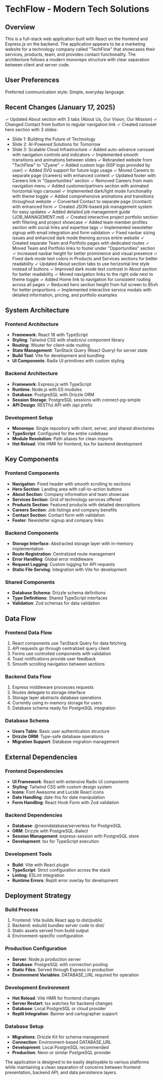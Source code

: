 # TechFlow - Modern Tech Solutions

## Overview

This is a full-stack web application built with React on the frontend and Express.js on the backend. The application appears to be a marketing website for a technology company called "TechFlow" that showcases their services, products, team, and provides contact functionality. The architecture follows a modern monorepo structure with clear separation between client and server code.

## User Preferences

Preferred communication style: Simple, everyday language.

## Recent Changes (January 17, 2025)

✓ Updated About section with 3 tabs (About Us, Our Vision, Our Mission)
✓ Changed Contact from button to regular navigation link
✓ Created carousel hero section with 3 slides:
  - Slide 1: Building the Future of Technology
  - Slide 2: AI-Powered Solutions for Tomorrow  
  - Slide 3: Scalable Cloud Infrastructure
✓ Added auto-advance carousel with navigation controls and indicators
✓ Implemented smooth transitions and animations between slides
✓ Rebranded website from "TechFlow" to "iZyane"
✓ Added custom logo (IISP logo provided by user)
✓ Added SVG support for future logo usage
✓ Moved Careers to separate page (/careers) with enhanced content
✓ Updated footer with Careers link in "Opportunities" section
✓ Removed Careers from main navigation menu
✓ Added customer/partners section with animated horizontal logo carousel
✓ Implemented dark/light mode functionality with theme toggle
✓ Added comprehensive animations and transitions throughout website
✓ Converted Contact to separate page (/contact) with enhanced form
✓ Created JSON-based job management system for easy updates
✓ Added detailed job management guide (JOB_MANAGEMENT.md)
✓ Created interactive project portfolio section with filtering and project showcase
✓ Added team member profiles section with social links and expertise tags
✓ Implemented newsletter signup with email integration and form validation
✓ Fixed navbar sizing issues and enhanced dark mode theming across entire website
✓ Created separate Team and Portfolio pages with dedicated routes
✓ Moved Team and Portfolio links to footer under "Opportunities" section
✓ Increased navbar height for better prominence and visual presence
✓ Fixed dark mode text colors in Products and Services sections for better readability
✓ Updated About section tabs to use horizontal line style instead of buttons
✓ Improved dark mode text contrast in About section for better readability
✓ Moved navigation links to the right side next to theme toggle
✓ Added Home link to navigation for consistent routing across all pages
✓ Reduced hero section height from full screen to 85vh for better proportions
✓ Implemented interactive service modals with detailed information, pricing, and portfolio examples

## System Architecture

### Frontend Architecture
- **Framework**: React 18 with TypeScript
- **Styling**: Tailwind CSS with shadcn/ui component library
- **Routing**: Wouter for client-side routing
- **State Management**: TanStack Query (React Query) for server state
- **Build Tool**: Vite for development and bundling
- **UI Components**: Radix UI primitives with custom styling

### Backend Architecture
- **Framework**: Express.js with TypeScript
- **Runtime**: Node.js with ES modules
- **Database**: PostgreSQL with Drizzle ORM
- **Session Storage**: PostgreSQL sessions with connect-pg-simple
- **API Design**: RESTful API with /api prefix

### Development Setup
- **Monorepo**: Single repository with client, server, and shared directories
- **TypeScript**: Configured for the entire codebase
- **Module Resolution**: Path aliases for clean imports
- **Hot Reload**: Vite HMR for frontend, tsx for backend development

## Key Components

### Frontend Components
- **Navigation**: Fixed header with smooth scrolling to sections
- **Hero Section**: Landing area with call-to-action buttons
- **About Section**: Company information and team showcase
- **Services Section**: Grid of technology services offered
- **Products Section**: Featured products with detailed descriptions
- **Careers Section**: Job listings and company benefits
- **Contact Section**: Contact form with validation
- **Footer**: Newsletter signup and company links

### Backend Components
- **Storage Interface**: Abstracted storage layer with in-memory implementation
- **Route Registration**: Centralized route management
- **Error Handling**: Global error middleware
- **Request Logging**: Custom logging for API requests
- **Static File Serving**: Integration with Vite for development

### Shared Components
- **Database Schema**: Drizzle schema definitions
- **Type Definitions**: Shared TypeScript interfaces
- **Validation**: Zod schemas for data validation

## Data Flow

### Frontend Data Flow
1. React components use TanStack Query for data fetching
2. API requests go through centralized query client
3. Forms use controlled components with validation
4. Toast notifications provide user feedback
5. Smooth scrolling navigation between sections

### Backend Data Flow
1. Express middleware processes requests
2. Routes delegate to storage interface
3. Storage layer abstracts database operations
4. Currently using in-memory storage for users
5. Database schema ready for PostgreSQL integration

### Database Schema
- **Users Table**: Basic user authentication structure
- **Drizzle ORM**: Type-safe database operations
- **Migration Support**: Database migration management

## External Dependencies

### Frontend Dependencies
- **UI Framework**: React with extensive Radix UI components
- **Styling**: Tailwind CSS with custom design system
- **Icons**: Font Awesome and Lucide React icons
- **Date Handling**: date-fns for date manipulation
- **Form Handling**: React Hook Form with Zod validation

### Backend Dependencies
- **Database**: @neondatabase/serverless for PostgreSQL
- **ORM**: Drizzle with PostgreSQL dialect
- **Session Management**: express-session with PostgreSQL store
- **Development**: tsx for TypeScript execution

### Development Tools
- **Build**: Vite with React plugin
- **TypeScript**: Strict configuration across the stack
- **Linting**: ESLint integration
- **Runtime Errors**: Replit error overlay for development

## Deployment Strategy

### Build Process
1. Frontend: Vite builds React app to dist/public
2. Backend: esbuild bundles server code to dist/
3. Static assets served from build output
4. Environment-specific configuration

### Production Configuration
- **Server**: Node.js production server
- **Database**: PostgreSQL with connection pooling
- **Static Files**: Served through Express in production
- **Environment Variables**: DATABASE_URL required for operation

### Development Environment
- **Hot Reload**: Vite HMR for frontend changes
- **Server Restart**: tsx watches for backend changes
- **Database**: Local PostgreSQL or cloud provider
- **Replit Integration**: Banner and cartographer support

### Database Setup
- **Migrations**: Drizzle Kit for schema management
- **Connection**: Environment-based DATABASE_URL
- **Development**: Local PostgreSQL recommended
- **Production**: Neon or similar PostgreSQL provider

The application is designed to be easily deployable to various platforms while maintaining a clean separation of concerns between frontend presentation, backend API, and data persistence layers.